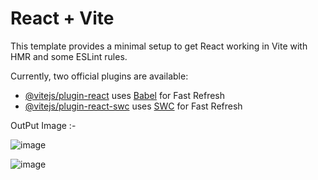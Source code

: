 # React + Vite

This template provides a minimal setup to get React working in Vite with HMR and some ESLint rules.

Currently, two official plugins are available:

- [@vitejs/plugin-react](https://github.com/vitejs/vite-plugin-react/blob/main/packages/plugin-react/README.md) uses [Babel](https://babeljs.io/) for Fast Refresh
- [@vitejs/plugin-react-swc](https://github.com/vitejs/vite-plugin-react-swc) uses [SWC](https://swc.rs/) for Fast Refresh



OutPut Image :-

![image](https://github.com/ChaitanyDalvi06/Weather_app_React/assets/142775927/424ef2b9-50c6-486c-9988-66402db36f1e)



![image](https://github.com/ChaitanyDalvi06/Weather_app_React/assets/142775927/42db698d-3ab5-4fe5-b688-ac3a25e059ae)

